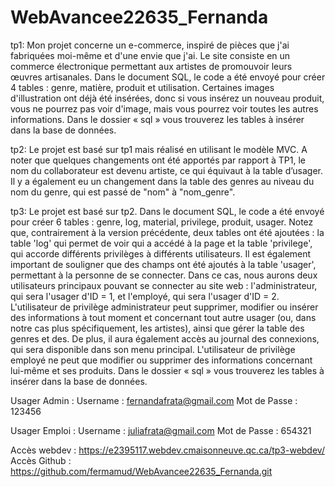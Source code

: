 # WebAvancee22635_Fernanda

tp1:
Mon projet concerne un e-commerce, inspiré de pièces que j'ai fabriquées moi-même et d'une envie que j'ai. Le site consiste en un commerce électronique permettant aux artistes de promouvoir leurs œuvres artisanales. Dans le document SQL, le code a été envoyé pour créer 4 tables : genre, matière, produit et utilisation.
Certaines images d'illustration ont déjà été insérées, donc si vous insérez un nouveau produit, vous ne pourrez pas voir d'image, mais vous pourrez voir toutes les autres informations.
Dans le dossier « sql » vous trouverez les tables à insérer dans la base de données.

tp2:
Le projet est basé sur tp1 mais réalisé en utilisant le modèle MVC.
A noter que quelques changements ont été apportés par rapport à TP1, le nom du collaborateur est devenu artiste, ce qui équivaut à la table d’usager. Il y a également eu un changement dans la table des genres au niveau du nom du genre, qui est passé de "nom" à "nom_genre".

tp3:
Le projet est basé sur tp2.
Dans le document SQL, le code a été envoyé pour créer 6 tables : genre, log, material, privilege, produit, usager.
Notez que, contrairement à la version précédente, deux tables ont été ajoutées : la table 'log' qui permet de voir qui a accédé à la page et la table 'privilege', qui accorde différents privilèges à différents utilisateurs. Il est également important de souligner que des champs ont été ajoutés à la table 'usager', permettant à la personne de se connecter. Dans ce cas, nous aurons deux utilisateurs principaux pouvant se connecter au site web : l'administrateur, qui sera l'usager d'ID = 1, et l'employé, qui sera l'usager d'ID = 2.
L'utilisateur de privilège administrateur peut supprimer, modifier ou insérer des informations à tout moment et concernant tout autre usager (ou, dans notre cas plus spécifiquement, les artistes), ainsi que gérer la table des genres et des. De plus, il aura également accès au journal des connexions, qui sera disponible dans son menu principal.
L'utilisateur de privilège employé ne peut que modifier ou supprimer des informations concernant lui-même et ses produits.
Dans le dossier « sql » vous trouverez les tables à insérer dans la base de données.

Usager Admin :
Username : fernandafrata@gmail.com
Mot de Passe : 123456

Usager Emploi :
Username : juliafrata@gmail.com
Mot de Passe : 654321

Accès webdev : https://e2395117.webdev.cmaisonneuve.qc.ca/tp3-webdev/
Accès Github : https://github.com/fermamud/WebAvancee22635_Fernanda.git 

